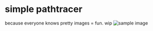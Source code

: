 # simple pathtracer
because everyone knows pretty images = fun. wip
![sample image](readme_image.png)